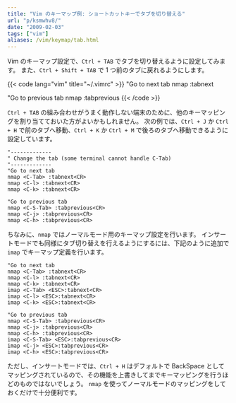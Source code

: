 ```yaml
---
title: "Vim のキーマップ例: ショートカットキーでタブを切り替える"
url: "p/ksmwhv8/"
date: "2009-02-03"
tags: ["vim"]
aliases: /vim/keymap/tab.html
---
```


Vim のキーマップ設定で、`Ctrl + TAB` でタブを切り替えるように設定してみます。
また、`Ctrl + Shift + TAB` で 1 つ前のタブに戻れるようにします。

{{< code lang="vim" title="~/.vimrc" >}}
"Go to next tab
nmap <C-Tab> :tabnext<CR>

"Go to previous tab
nmap <C-S-Tab> :tabprevious<CR>
{{< /code >}}

`Ctrl + TAB` の組み合わせがうまく動作しない端末のために、他のキーマッピングを割り当てておいた方がよいかもしれません。
次の例では、`Ctrl + J` か `Ctrl + H` で前のタブへ移動、`Ctrl + K` か `Ctrl + M` で後ろのタブへ移動できるように設定しています。

```vim
"-------------
" Change the tab (some terminal cannot handle C-Tab)
"-------------
"Go to next tab
nmap <C-Tab> :tabnext<CR>
nmap <C-l> :tabnext<CR>
nmap <C-k> :tabnext<CR>

"Go to previous tab
nmap <C-S-Tab> :tabprevious<CR>
nmap <C-j> :tabprevious<CR>
nmap <C-h> :tabprevious<CR>
```

ちなみに、`nmap` ではノーマルモード用のキーマップ設定を行います。
インサートモードでも同様にタブ切り替えを行えるようにするには、下記のように追加で `imap` でキーマップ定義を行います。

```vim
"Go to next tab
nmap <C-Tab> :tabnext<CR>
nmap <C-l> :tabnext<CR>
nmap <C-k> :tabnext<CR>
imap <C-Tab> <ESC>:tabnext<CR>
imap <C-l> <ESC>:tabnext<CR>
imap <C-k> <ESC>:tabnext<CR>

"Go to previous tab
nmap <C-S-Tab> :tabprevious<CR>
nmap <C-j> :tabprevious<CR>
nmap <C-h> :tabprevious<CR>
imap <C-S-Tab> <ESC>:tabprevious<CR>
imap <C-j> <ESC>:tabprevious<CR>
imap <C-h> <ESC>:tabprevious<CR>
```

ただし、インサートモードでは、`Ctrl + H` はデフォルトで BackSpace としてマッピングされているので、その機能を上書きしてまでキーマッピングを行うほどのものではないでしょう。
`nmap` を使ってノーマルモードのマッピングをしておくだけで十分便利です。

